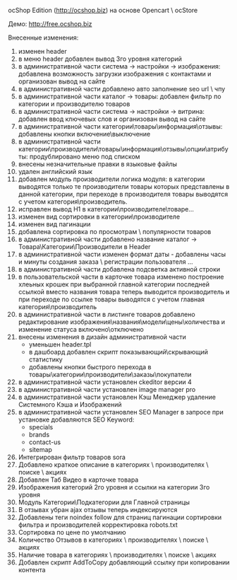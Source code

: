 
ocShop Edition (http://ocshop.biz) на основе Opencart \ ocStore

Демо: http://free.ocshop.biz

Внесенные изменения:

1. изменен header
2. в меню header добавлен вывод 3го уровня категорий
3. в административной части система -> настройки -> изображения: добавлена возможность загрузки изображения с контактами и организован вывод на сайте
4. в административной части добавлено авто заполнение seo url \ чпу
5. в административной части каталог -> товары: добавлен фильтр по категории и производителю товаров
6. в административной части система -> настройки -> витрина: добавлен ввод ключевых слов и организован вывод на сайте
7. в административной части категории\товары\информация\отзывы: добавлены кнопки включение\выключение
8. в административной части категории\производители\товары\информация\отзывы\опции\атрибуты: продублировано меню под списком
9. внесены незначительные правки в языковые файлы
10. удален английский язык
11. добавлен модуль производители логика модуля: в категории выводятся только те производители товары которых представлены в данной категории, при переходе в производителя товары выводятся с учетом категория\производитель.
12. исправлен вывод H1 в категории\производителе\товаре...
13. изменен вид сортировки в категории\производителе
14. изменен вид пагинации
15. добавлена сортировка по просмотрам \ популярности товаров
16. в административной части добавлено название каталог -> Товара\Категории\Производители в Header
17. в административной части изменен формат даты - добавлены часы и минуты создания заказа \ регистрации пользователя ...
18. в административной части добавлена подсветка активной строки
19. в пользовательской части в карточке товара изменено построение хлеьных крошек при выбранной главной категории последней ссылкой вместо названия товара теперь выводится производитель и при переходе по ссылке товары выводятся с учетом главная категория\производитель
20. в административной части в листинге товаров добавлено редактирование изображения\названия\модели\цены\количества и изменение статуса включено\отключено
21. внесены изменения в дизайн административной части
	- уменьшен header.tpl
	- в дашбоард добавлен скрипт показывающий\скрывающий статистику
	- добавлены кнопки быстрого перехода в товары\категории\производители\заказы\покупатели
22. в административной части установлен ckeditor версии 4
23. в административной части установлен image manager pro
24. в административной части установлен Кэш Менеджер удаление Системного Кэша и Изображений
25. в административной части установлен SEO Manager
	в запросе при установке добавляются SEO Keyword:
	- specials
	- brands
	- contact-us
	- sitemap
26. Интегрирован фильтр товаров sora
27. Добавлено краткое описание в категориях \ производителях \ поиске \ акциях
28. Добавлен Таб Видео в карточке товара
29. Изображения категорий 2го уровня и ссылки на категории 3го уровня
30. Модуль Категории\Подкатегории для Главной страницы
31. В отзывах убран ajax отзывы теперь индексируются
32. Добавлены теги noindex follow для страниц пагинации сортировки фильтра и производителей корректировка robots.txt
33. Сортировка по цене по умолчанию
34. Количество Отзывов в категориях \ производителях \ поиске \ акциях
35. Наличие товара в категориях \ производителях \ поиске \ акциях
36. Добавлен скрипт AddToCopy добавляющий ссылку при копировании контента
